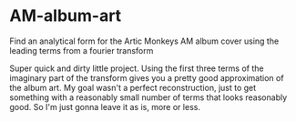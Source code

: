 # AM-album-art
Find an analytical form for the Artic Monkeys AM album cover using the leading terms from a fourier transform

Super quick and dirty little project.
Using the first three terms of the imaginary part of the transform gives you a pretty good approximation of the album art. My goal wasn't a perfect reconstruction, just to get something with a reasonably small number of terms that looks reasonably good. So I'm just gonna leave it as is, more or less.
